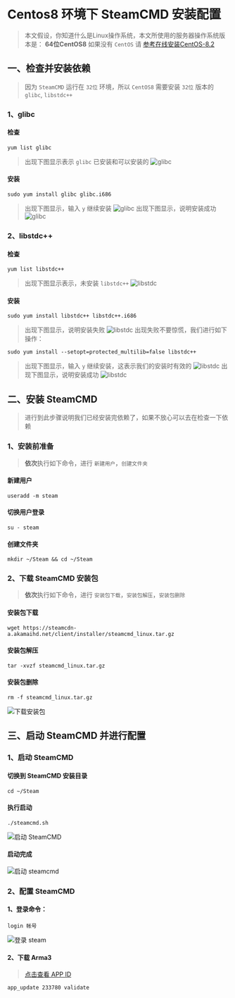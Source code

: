 # Centos8 环境下 SteamCMD 安装配置 #
> 本文假设，你知道什么是Linux操作系统，本文所使用的服务器操作系统版本是：  **64位CentOS8** 如果没有 `CentOS` 请 [参考在线安装CentOS-8.2](/Linux/在线安装CentOS-8.2.2004-x86_64.md)
## 一、检查并安装依赖 ##
> 因为 `SteamCMD` 运行在 `32位` 环境，所以 `CentOS8` 需要安装 `32位` 版本的 `glibc`, `libstdc++`
### 1、glibc ###
#### 检查 ####
```shell
yum list glibc
```
> 出现下图显示表示 `glibc` 已安装和可以安装的
![glibc](glibc.png)
#### 安装 ####
```shell
sudo yum install glibc glibc.i686
```
> 出现下图显示，输入 `y` 继续安装
![glibc](install-glibc.png)
> 出现下图显示，说明安装成功
![glibc](installend-glibc.png)
### 2、libstdc++ ###
#### 检查 ####
```shell
yum list libstdc++
```
> 出现下图显示表示，未安装 `libstdc++`
![libstdc](libstdc.png)
#### 安装 ####
```shell
sudo yum install libstdc++ libstdc++.i686
```
> 出现下图显示，说明安装失败
![libstdc](installerr-libstdc.png)
> 出现失败不要惊慌，我们进行如下操作：
```shell
sudo yum install --setopt=protected_multilib=false libstdc++
```
> 出现下图显示，输入 `y` 继续安装，这表示我们的安装时有效的
![libstdc](install-libstdc.png)
> 出现下图显示，说明安装成功
![libstdc](installend-libstdc.png)
## 二、安装 SteamCMD ##
> 进行到此步骤说明我们已经安装完依赖了，如果不放心可以去在检查一下依赖
### 1、安装前准备
> **依次**执行如下命令，进行 `新建用户`，`创建文件夹`
#### 新建用户 ####
```shell
useradd -m steam
```
#### 切换用户登录 ####
```shell
su - steam
```
#### 创建文件夹 ####
```shell
mkdir ~/Steam && cd ~/Steam
```
### 2、下载 SteamCMD 安装包
> **依次**执行如下命令，进行 `安装包下载`，`安装包解压`，`安装包删除`
#### 安装包下载 ####
```shell
wget https://steamcdn-a.akamaihd.net/client/installer/steamcmd_linux.tar.gz
```
#### 安装包解压 ####
```shell
tar -xvzf steamcmd_linux.tar.gz
```
#### 安装包删除 ####
```shell
rm -f steamcmd_linux.tar.gz
```
![下载安装包](wancheng.png)
## 三、启动 SteamCMD 并进行配置 ##
### 1、启动 SteamCMD ###
#### 切换到 SteamCMD 安装目录 ####
```shell
cd ~/Steam
```
#### 执行启动 ####
```shell
./steamcmd.sh
```
![启动 SteamCMD](qidong.png)
#### 启动完成 ####
![启动 steamcmd](qidongwancheng.png)
### 2、配置 SteamCMD ### 
#### 1、登录命令： ####
```shell
login 帐号
```
![登录 steam](denglu.png)
#### 2、下载 Arma3 ####
> [点击查看 APP ID](https://developer.valvesoftware.com/wiki/Dedicated_Servers_List)
```shell
app_update 233780 validate
```